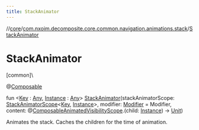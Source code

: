 ```yaml
---
title: StackAnimator
---
```

//[core](../../index.html)/[com.nxoim.decomposite.core.common.navigation.animations.stack](index.html)/[StackAnimator](-stack-animator.html)



# StackAnimator



[common]\




@[Composable](https://developer.android.com/reference/kotlin/androidx/compose/runtime/Composable.html)



fun &lt;[Key](-stack-animator.html) : [Any](https://kotlinlang.org/api/latest/jvm/stdlib/kotlin/-any/index.html), [Instance](-stack-animator.html) : [Any](https://kotlinlang.org/api/latest/jvm/stdlib/kotlin/-any/index.html)&gt; [StackAnimator](-stack-animator.html)(stackAnimatorScope: [StackAnimatorScope](-stack-animator-scope/index.html)&lt;[Key](-stack-animator.html), [Instance](-stack-animator.html)&gt;, modifier: [Modifier](https://developer.android.com/reference/kotlin/androidx/compose/ui/Modifier.html) = Modifier, content: @[Composable](https://developer.android.com/reference/kotlin/androidx/compose/runtime/Composable.html)[AnimatedVisibilityScope](https://developer.android.com/reference/kotlin/androidx/compose/animation/AnimatedVisibilityScope.html).(child: [Instance](-stack-animator.html)) -&gt; [Unit](https://kotlinlang.org/api/latest/jvm/stdlib/kotlin/-unit/index.html))



Animates the stack. Caches the children for the time of animation.




